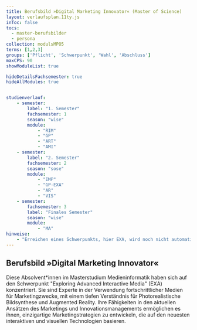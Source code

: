 ```yaml
---
title: Berufsbild »Digital Marketing Innovator« (Master of Science)
layout: verlaufsplan.11ty.js
inToc: false
tocs:
  - master-berufsbilder
  - persona
collection: modulsMPO5
terms: [1,2,3]
groups: ['Pflicht', 'Schwerpunkt', 'Wahl', 'Abschluss']
maxCPS: 90
showModuleList: true

hideDetailsFachsemester: true
hideAllModules: true


studienverlauf:
    - semester:
        label: "1. Semester"
        fachsemester: 1
        season: "wise"
        module: 
            - "RIM"
            - "GP"
            - "ART"
            - "AMI"
    - semester:
        label: "2. Semester"
        fachsemester: 2
        season: "sose"
        module: 
            - "IMP"
            - "GP-EXA"
            - "AR"
            - "VIS"
    - semester:
        fachsemester: 3
        label: "Finales Semester"
        season: "wise"
        module: 
            - "MA"
hinweise:
    - "Erreichen eines Schwerpunkts, hier EXA, wird noch nicht automatisch geprüft"
---
```



## Berufsbild »Digital Marketing Innovator«

Diese Absolvent\*innen im Masterstudium Medieninformatik haben sich auf den Schwerpunkt "Exploring Advanced Interactive Media" (EXA) konzentriert. Sie sind Experte in der Verwendung fortschrittlicher Medien für Marketingzwecke, mit einem tiefen Verständnis für Photorealistische Bildsynthese und Augmented Reality. Ihre Fähigkeiten in den aktuellen Ansätzen des Marketings und Innovationsmanagements ermöglichen es ihnen, einzigartige Marketingstrategien zu entwickeln, die auf den neuesten interaktiven und visuellen Technologien basieren.

